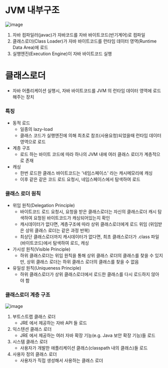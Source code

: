 # JVM 내부구조

![image](https://user-images.githubusercontent.com/48702893/108217098-908a6280-7176-11eb-83ea-e1585e5eea08.png)

1. 자바 컴파일러(javac)가 자바코드를 자바 바이트코드(반기계어)로 컴파일
2. 클래스로더(Class Loader)가 자바 바이트코드를 런타임 데이터 영역(Runtime Data Area)에 로드
3. 실행엔진(Execution Engine)이 자바 바이트코드 실행 

# 클래스로더
* 자바 어플리케이션 실행시, 자바 바이트코드를 JVM 의 런타임 데이터 영역에 로드해주는 장치

### 특징
* 동적 로드
	* 일종의 lazy-load
	* 클래스 코드가 실행엔진에 의해 최초로 참조(사용요청)되었을때 런타임 데이터 영역으로 로드
* 계층 구조
	* 로드 하는 바이트 코드에 따라 하나의 JVM 내에 여러 클래스 로더가 계층적으로 존재
* 캐싱
	* 한번 로드한 클래스 바이트코드는 '네임스페이스' 라는 캐시메모리에 캐싱
	* 이후 같은 같은 코드 로드 요청시, 네임스페이스에서 탐색하여 로드

### 클래스 로더 원칙
* 위임 원칙(Delegation Principle)
	* 바이트코드 로드 요청시, 요청을 받은 클래스로더는 자신의 클래스로더 캐시 탐색하여 요청된 바이트코드가 캐싱되어있는지 확인
	* 캐시데이터가 없다면, 계층구조에 따라 상위 클래스로더에게 로드 위임 (위임받은 상위 클래스 로더는 같은 과정 반복)
	* 최상단 클래스로더까지 캐시데이터가 없다면, 최초 클래스로더가 .class 파일(바이트코드)에서 탐색하여 로드, 캐싱
* 가시성 원칙(Visible Principle)
	* 하위 클래스로더는 위임 원칙을 통해 상위 클래스 로더의 클래스를 찾을 수 있지만, 상위 클래스 로더는 하위 클래스 로더의 클래스를 찾을 수 없음
* 유일성 원칙(Uniqueness Principle)
	* 하위 클래스로더가 상위 클래스로더에서 로드한 클래스를 다시 로드하지 않아야 함

### 클래스로더 계층 구조

![image](https://user-images.githubusercontent.com/48702893/108221368-0f819a00-717b-11eb-816d-0fd179053a1a.png)

1. 부트스트랩 클래스 로더
	* JRE 에서 제공하는 자바 API 들 로드
2. 익스텐션 클래스 로더
	* JRE 에서 제공하는 여러 자바 확장 기능(e.g. Java 보안 확장 기능)들 로드 
3. 시스템 클래스 로더
	* 사용자가 개발한 애플리케이션 클래스(classpath 내의 클래스)들 로드
4. 사용자 정의 클래스 로더
	* 사용자가 직접 생성해서 사용하는 클래스 로더


